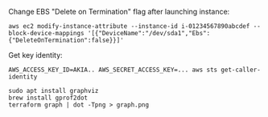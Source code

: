 Change EBS "Delete on Termination" flag after launching instance:
```shell
aws ec2 modify-instance-attribute --instance-id i-01234567890abcdef --block-device-mappings '[{"DeviceName":"/dev/sda1","Ebs":{"DeleteOnTermination":false}}]'
```

Get key identity:
```shell
AWS_ACCESS_KEY_ID=AKIA.. AWS_SECRET_ACCESS_KEY=... aws sts get-caller-identity
```

```shell
sudo apt install graphviz
brew install gprof2dot
terraform graph | dot -Tpng > graph.png
```
